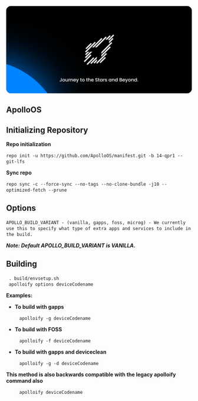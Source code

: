 <img src="banner.png">
<p align="center">

## ApolloOS

## Initializing Repository

**Repo initialization**

    repo init -u https://github.com/ApolloOS/manifest.git -b 14-qpr1 --git-lfs

**Sync repo**

    repo sync -c --force-sync --no-tags --no-clone-bundle -j10 --optimized-fetch --prune

## Options

	APOLLO_BUILD_VARIANT - (vanilla, gapps, foss, microg) - We currently use this to specify what type of extra apps and services to include in the build. 
***Note: Default APOLLO_BUILD_VARIANT is VANILLA.***

## Building

     . build/envsetup.sh
     apolloify options deviceCodename

**Examples:**

- **To build with gapps**
```
     apolloify -g deviceCodename
```

- **To build with FOSS**
```
     apolloify -f deviceCodename
```

- **To build with gapps and deviceclean**
```
     apolloify -g -d deviceCodename
```

**This method is also backwards compatible with the legacy apolloify command also**
```
     apolloify deviceCodename
```
